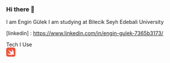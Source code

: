 ### Hi there 👋 
I am Engin Gülek
I am studying at Bilecik Seyh Edebali University


[linkedin] : https://www.linkedin.com/in/engin-gulek-7365b3173/

Tech I Use <br>
<img src="https://raw.githubusercontent.com/github/explore/80688e429a7d4ef2fca1e82350fe8e3517d3494d/topics/swift/swift.png" width="25" height="25">




